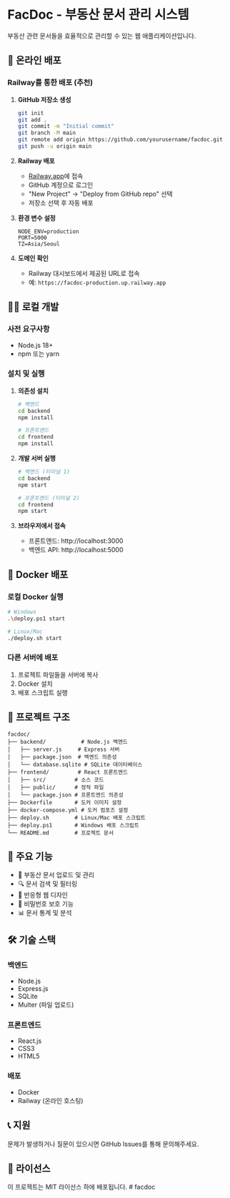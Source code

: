 # FacDoc - 부동산 문서 관리 시스템

부동산 관련 문서들을 효율적으로 관리할 수 있는 웹 애플리케이션입니다.

## 🚀 온라인 배포

### Railway를 통한 배포 (추천)

1. **GitHub 저장소 생성**
   ```bash
   git init
   git add .
   git commit -m "Initial commit"
   git branch -M main
   git remote add origin https://github.com/yourusername/facdoc.git
   git push -u origin main
   ```

2. **Railway 배포**
   - [Railway.app](https://railway.app)에 접속
   - GitHub 계정으로 로그인
   - "New Project" → "Deploy from GitHub repo" 선택
   - 저장소 선택 후 자동 배포

3. **환경 변수 설정**
   ```
   NODE_ENV=production
   PORT=5000
   TZ=Asia/Seoul
   ```

4. **도메인 확인**
   - Railway 대시보드에서 제공된 URL로 접속
   - 예: `https://facdoc-production.up.railway.app`

## 🏃‍♂️ 로컬 개발

### 사전 요구사항
- Node.js 18+
- npm 또는 yarn

### 설치 및 실행

1. **의존성 설치**
   ```bash
   # 백엔드
   cd backend
   npm install
   
   # 프론트엔드
   cd frontend
   npm install
   ```

2. **개발 서버 실행**
   ```bash
   # 백엔드 (터미널 1)
   cd backend
   npm start
   
   # 프론트엔드 (터미널 2)
   cd frontend
   npm start
   ```

3. **브라우저에서 접속**
   - 프론트엔드: http://localhost:3000
   - 백엔드 API: http://localhost:5000

## 🐳 Docker 배포

### 로컬 Docker 실행
```bash
# Windows
.\deploy.ps1 start

# Linux/Mac
./deploy.sh start
```

### 다른 서버에 배포
1. 프로젝트 파일들을 서버에 복사
2. Docker 설치
3. 배포 스크립트 실행

## 📁 프로젝트 구조

```
facdoc/
├── backend/           # Node.js 백엔드
│   ├── server.js     # Express 서버
│   ├── package.json  # 백엔드 의존성
│   └── database.sqlite # SQLite 데이터베이스
├── frontend/         # React 프론트엔드
│   ├── src/         # 소스 코드
│   ├── public/      # 정적 파일
│   └── package.json # 프론트엔드 의존성
├── Dockerfile       # 도커 이미지 설정
├── docker-compose.yml # 도커 컴포즈 설정
├── deploy.sh        # Linux/Mac 배포 스크립트
├── deploy.ps1       # Windows 배포 스크립트
└── README.md        # 프로젝트 문서
```

## 🔧 주요 기능

- 📄 부동산 문서 업로드 및 관리
- 🔍 문서 검색 및 필터링
- 📱 반응형 웹 디자인
- 🔐 비밀번호 보호 기능
- 📊 문서 통계 및 분석

## 🛠️ 기술 스택

### 백엔드
- Node.js
- Express.js
- SQLite
- Multer (파일 업로드)

### 프론트엔드
- React.js
- CSS3
- HTML5

### 배포
- Docker
- Railway (온라인 호스팅)

## 📞 지원

문제가 발생하거나 질문이 있으시면 GitHub Issues를 통해 문의해주세요.

## 📄 라이선스

이 프로젝트는 MIT 라이선스 하에 배포됩니다. # facdoc
